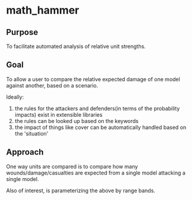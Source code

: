 # math_hammer

## Purpose

To facilitate automated analysis of relative unit strengths.

## Goal

To allow a user to compare the relative expected damage of one model against another, based on a scenario.

Ideally:

 1. the rules for the attackers and defenders(in terms of the probability impacts) exist in extensible libraries
 1. the rules can be looked up based on the keywords
 1. the impact of things like cover can be automatically handled based on the 'situation'

## Approach

One way units are compared is to compare how many wounds/damage/casualties are expected from a single model attacking a single model.

Also of interest, is parameterizing the above by range bands.
